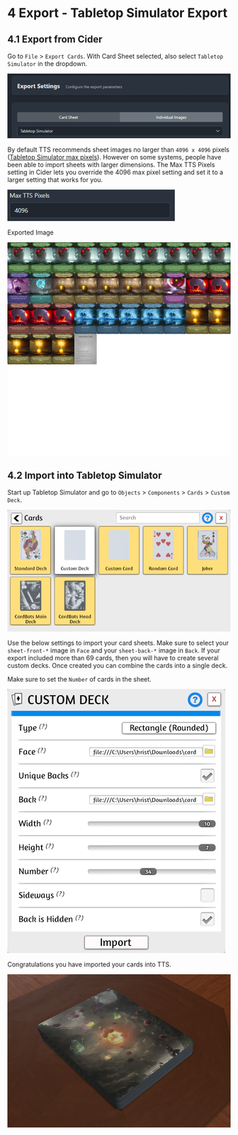 # 4 Export - Tabletop Simulator Export

## 4.1 Export from Cider
Go to `File` > `Export Cards`. With Card Sheet selected, also select `Tabletop Simulator` in the dropdown.

![screen-tts-1]

By default TTS recommends sheet images no larger than `4096 x 4096` pixels ([Tabletop Simulator max pixels][tts-max-pixels-url]). However on some systems, people have been able to import sheets with larger dimensions. The Max TTS Pixels setting in Cider lets you override the 4096 max pixel setting and set it to a larger setting that works for you.

![screen-tts-2]

Exported Image

![screen-tts-3]

## 4.2 Import into Tabletop Simulator

Start up Tabletop Simulator and go to `Objects` > `Components` > `Cards` > `Custom Deck`.

![screen-tts-4]

Use the below settings to import your card sheets. Make sure to select your `sheet-front-*` image in `Face` and your `sheet-back-*` image in `Back`. If your export included more than 69 cards, then you will have to create several custom decks. Once created you can combine the cards into a single deck.

Make sure to set the `Number` of cards in the sheet.

![screen-tts-5]

Congratulations you have imported your cards into TTS.

![screen-tts-6]


[screen-tts-1]: cider-app/src/assets/screen-tts-1.png
[screen-tts-2]: cider-app/src/assets/screen-tts-2.png
[screen-tts-3]: cider-app/src/assets/screen-tts-3.png
[screen-tts-4]: cider-app/src/assets/screen-tts-4.png
[screen-tts-5]: cider-app/src/assets/screen-tts-5.png
[screen-tts-6]: cider-app/src/assets/screen-tts-6.png
[tts-max-pixels-url]: https://kb.tabletopsimulator.com/custom-content/asset-creation/
